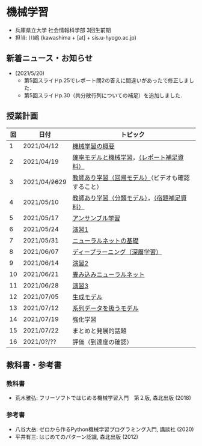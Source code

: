 # 機械学習

- 兵庫県立大学 社会情報科学部 3回生前期
- 担当: 川嶋 (kawashima + [at] + sis.u-hyogo.ac.jp)

## 新着ニュース・お知らせ

- (2021/5/20)
  - 第5回スライドp.25でレポート問2の答えに間違いがあったで修正しました．
  - 第5回スライドp.30（共分散行列についての補足）を追加しました．


## 授業計画

|回 |日付 |トピック|
|---|---|---|
|1 |2021/04/12 |[機械学習の概要](slide/MachineLearning2021_01.pdf)|
|2 |2021/04/19 |[確率モデルと機械学習](slide/MachineLearning2021_02.pdf)，[（レポート補足資料）](slide/MachineLearning2021_02_suppl.pdf)|
|3 |2021/04/~~26~~29 |[教師あり学習（回帰モデル）](slide/MachineLearning2021_03.pdf)（ビデオも確認すること）|
|4 |2021/05/10 |[教師あり学習（分類モデル）](slide/MachineLearning2021_04.pdf)，[（宿題補足資料）](slide/MachineLearning2021_04-05_suppl.pdf)|
|5 |2021/05/17 |[アンサンブル学習](slide/MachineLearning2021_05.pdf)|
|6 |2021/05/24 |[演習1](slide/MachineLearning2021_06.pdf)|
|7 |2021/05/31 |[ニューラルネットの基礎](slide/MachineLearning2021_07.pdf)|
|8 |2021/06/07 |[ディープラーニング（深層学習）](slide/MachineLearning2021_08.pdf)|
|9 |2021/06/14 |[演習2](slide/MachineLearning2021_09.pdf)|
|10|2021/06/21 |[畳み込みニューラルネット](slide/MachineLearning2021_10.pdf)|
|11|2021/06/28 |[演習3](slide/MachineLearning2021_11.pdf)|
|12|2021/07/05 |[生成モデル](slide/MachineLearning2021_12.pdf)|
|13|2021/07/12 |[系列データを扱うモデル](slide/MachineLearning2021_13.pdf)|
|14|2021/07/19 |強化学習|
|15|2021/07/22 |まとめと発展的話題|
|16|2021/0?/?? |評価（到達度の確認）|

## 教科書・参考書

### 教科書

- 荒木雅弘: フリーソフトではじめる機械学習入門　第２版, 森北出版 (2018)

### 参考書

- 八谷大岳: ゼロから作るPython機械学習プログラミング入門, 講談社 (2020)
- 平井有三: はじめてのパターン認識, 森北出版 (2012)

